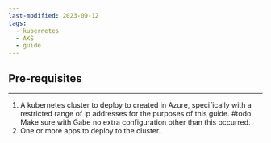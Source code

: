 ```yaml
---
last-modified: 2023-09-12
tags:
  - kubernetes
  - AKS
  - guide
---
```

## Pre-requisites
---
1. A kubernetes cluster to deploy to created in Azure, specifically with a restricted range of ip addresses for the purposes of this guide. #todo Make sure with Gabe no extra configuration other than this occurred.
2. One or more apps to deploy to the cluster.
